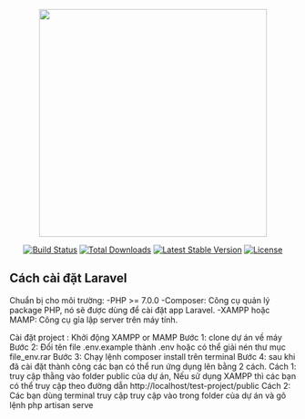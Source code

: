 <p align="center"><img src="https://res.cloudinary.com/dtfbvvkyp/image/upload/v1566331377/laravel-logolockup-cmyk-red.svg" width="400"></p>

<p align="center">
<a href="https://travis-ci.org/laravel/framework"><img src="https://travis-ci.org/laravel/framework.svg" alt="Build Status"></a>
<a href="https://packagist.org/packages/laravel/framework"><img src="https://poser.pugx.org/laravel/framework/d/total.svg" alt="Total Downloads"></a>
<a href="https://packagist.org/packages/laravel/framework"><img src="https://poser.pugx.org/laravel/framework/v/stable.svg" alt="Latest Stable Version"></a>
<a href="https://packagist.org/packages/laravel/framework"><img src="https://poser.pugx.org/laravel/framework/license.svg" alt="License"></a>
</p>

## Cách cài đặt Laravel
Chuẩn bị cho môi trường:
-PHP >= 7.0.0
-Composer: Công cụ quản lý package PHP, nó sẽ được dùng để cài đặt app Laravel.
-XAMPP hoặc MAMP: Công cụ gỉa lập server trên máy tính.

Cài đặt project :
Khởi động XAMPP or MAMP
Bước 1: clone dự án về máy
Bước 2: Đổi tên file .env.example thành .env hoặc có thể giải nén thư mục file_env.rar
Bước 3: Chạy lệnh composer install trên terminal 
Bước 4: sau khi đã cài đặt thành công các bạn có thể run ứng dụng lên bằng 2 cách.
    Cách 1: truy cập thằng vào folder public của dự án, Nếu sử dụng XAMPP thì các bạn có thể truy cập theo đường dẫn
    http://localhost/test-project/public
    Cách 2: Các bạn dùng terminal truy cập truy cập vào trong folder của dự án và gõ lệnh
    php artisan serve



